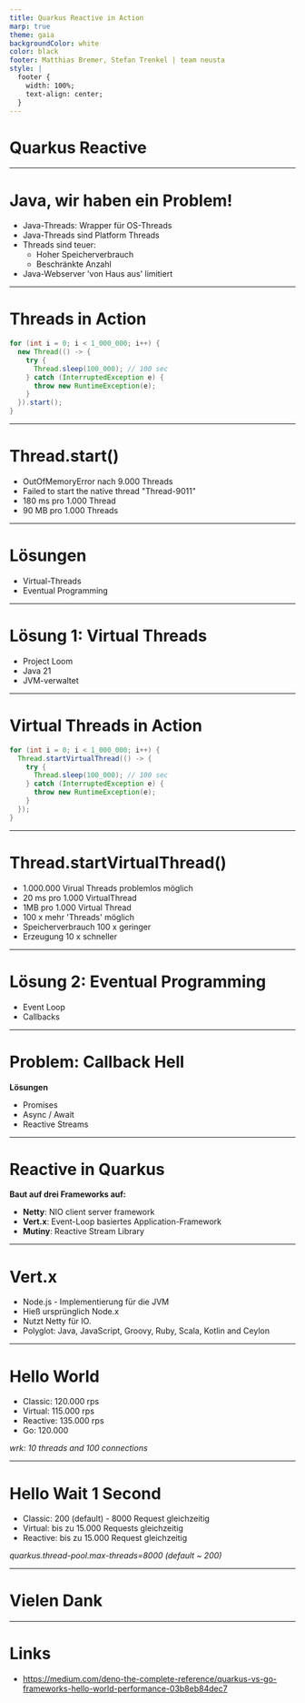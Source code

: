 ```yaml
---
title: Quarkus Reactive in Action
marp: true
theme: gaia
backgroundColor: white
color: black
footer: Matthias Bremer, Stefan Trenkel | team neusta
style: |
  footer {
    width: 100%;
    text-align: center;
  }
---
```


<!-- _class: lead --> 
# Quarkus Reactive

---

# Java, wir haben ein Problem!

- Java-Threads: Wrapper für OS-Threads
- Java-Threads sind Platform Threads
- Threads sind teuer:
  - Hoher Speicherverbrauch
  - Beschränkte Anzahl
- Java-Webserver 'von Haus aus' limitiert

---

# Threads in Action

```java
for (int i = 0; i < 1_000_000; i++) {
  new Thread(() -> {
    try {
      Thread.sleep(100_000); // 100 sec
    } catch (InterruptedException e) {
      throw new RuntimeException(e);
    }
  }).start();
}
```

---

# Thread.start()

- OutOfMemoryError nach 9.000 Threads
- Failed to start the native thread "Thread-9011"
- 180 ms pro 1.000 Thread
- 90 MB pro 1.000 Threads

---

# Lösungen

- Virtual-Threads
- Eventual Programming

---

# Lösung 1: Virtual Threads

- Project Loom
- Java 21
- JVM-verwaltet

---

# Virtual Threads in Action

```java
for (int i = 0; i < 1_000_000; i++) {
  Thread.startVirtualThread(() -> {
    try {
      Thread.sleep(100_000); // 100 sec
    } catch (InterruptedException e) {
      throw new RuntimeException(e);
    }
  });
}
```

---

# Thread.startVirtualThread()

- 1.000.000 Virual Threads problemlos möglich
- 20 ms pro 1.000 VirtualThread
- 1MB pro 1.000 Virtual Thread
- 100 x mehr 'Threads' möglich
- Speicherverbrauch 100 x geringer
- Erzeugung 10 x schneller

---

# Lösung 2: Eventual Programming

- Event Loop
- Callbacks

---

# Problem: Callback Hell

**Lösungen**

- Promises
- Async / Await
- Reactive Streams

---

# Reactive in Quarkus

**Baut auf drei Frameworks auf:**

- **Netty**: NIO client server framework
- **Vert.x**: Event-Loop basiertes Application-Framework
- **Mutiny**: Reactive Stream Library

---

# Vert.x

- Node.js - Implementierung für die JVM
- Hieß ursprünglich Node.x
- Nutzt Netty für IO.
- Polyglot: Java, JavaScript, Groovy, Ruby, Scala, Kotlin and Ceylon

---

# Hello World

- Classic: 120.000 rps
- Virtual: 115.000 rps
- Reactive: 135.000 rps
- Go: 120.000

*wrk: 10 threads and 100 connections*

---

# Hello Wait 1 Second

- Classic: 200 (default) - 8000 Request gleichzeitig
- Virtual: bis zu 15.000 Requests gleichzeitig
- Reactive: bis zu 15.000 Request gleichzeitig

*quarkus.thread-pool.max-threads=8000 (default ~ 200)*

---

<!-- _class: lead --> 
# Vielen Dank

---

# Links

- https://medium.com/deno-the-complete-reference/quarkus-vs-go-frameworks-hello-world-performance-03b8eb84dec7
